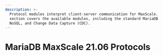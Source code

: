 ```yaml
---
description: >-
  Protocol modules interpret client-server communication for MaxScale. This
  section covers the available modules, including the standard MariaDB protocol,
  NoSQL, and Change Data Capture (CDC).
---
```


# MariaDB MaxScale 21.06 Protocols

